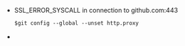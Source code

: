 * SSL_ERROR_SYSCALL in connection to github.com:443

  ```commonlisp
  $git config --global --unset http.proxy
  ```

* 

